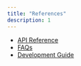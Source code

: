 ```yaml
---
title: "References"
description: 1
---
```

<ul>
<li><a href="https://developer.huawei.com/consumer/en/doc/development/HMSCore-References-V5/mlplugincardbcr-overview-0000001050169521-V5" target="_blank">API Reference</a></li>
<li><a href="https://developer.huawei.com/consumer/en/doc/development/HMSCore-Guides-V5/faq-0000001050040135-V5" target="_blank">FAQs</a></li>
<li><a href="https://developer.huawei.com/consumer/en/doc/development/HMSCore-Guides-V5/dev-process-0000001050038076-V5" target="_blank">Development Guide</a></li>
</ul>
